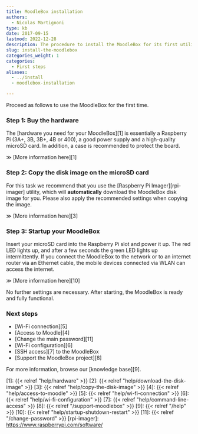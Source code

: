 ```yaml
---
title: MoodleBox installation
authors:
  - Nicolas Martignoni
type: kb
date: 2017-09-15
lastmod: 2022-12-28
description: The procedure to install the MoodleBox for its first utilisation is described here
slug: install-the-moodlebox
categories_weight: 1
categories:
  - First steps
aliases:
  - ../install
  - moodlebox-installation

---
```

Proceed as follows to use the MoodleBox for the first time.

### Step 1: Buy the hardware

The [hardware you need for your MoodleBox][1] is essentially a Raspberry Pi (3A+, 3B, 3B+, 4B or 400), a good power supply and a high-quality microSD card. In addition, a case is recommended to protect the board.

&Gt; [More information here][1]

### Step 2: Copy the disk image on the microSD card

For this task we recommend that you use the [Raspberry Pi Imager][rpi-imager] utility, which will __automatically__ download the MoodleBox disk image for you. Please also apply the recommended settings when copying the image.

&Gt; [More information here][3]

### Step 3: Startup your MoodleBox

Insert your microSD card into the Raspberry Pi slot and power it up. The red LED lights up, and after a few seconds the green LED lights up intermittently. If you connect the MoodleBox to the network or to an internet router via an Ethernet cable, the mobile devices connected via WLAN can access the internet.

&Gt; [More information here][10]

No further settings are necessary. After starting, the MoodleBox is ready and fully functional.

### Next steps

  * [Wi-Fi connection][5]
  * [Access to Moodle][4]
  * [Change the main password][11]
  * [Wi-Fi configuration][6]
  * [SSH access][7] to the MoodleBox
  * [Support the MoodleBox project][8]

For more information, browse our [knowledge base][9].

 [1]: {{< relref "help/hardware" >}}
 [2]: {{< relref "help/download-the-disk-image" >}}
 [3]: {{< relref "help/copy-the-disk-image" >}}
 [4]: {{< relref "help/access-to-moodle" >}}
 [5]: {{< relref "help/wi-fi-connection" >}}
 [6]: {{< relref "help/wi-fi-configuration" >}}
 [7]: {{< relref "help/command-line-access" >}}
 [8]: {{< relref "/support-moodlebox" >}}
 [9]: {{< relref "/help" >}}
 [10]: {{< relref "help/startup-shutdown-restart" >}}
 [11]: {{< relref "/change-password" >}}
 [rpi-imager]: https://www.raspberrypi.com/software/
